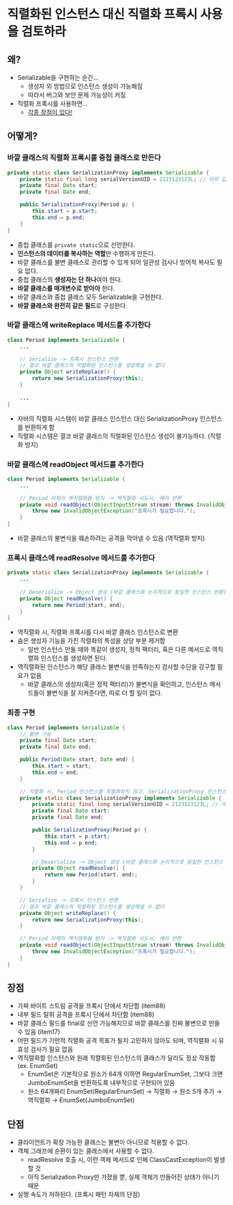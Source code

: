 # 직렬화된 인스턴스 대신 직렬화 프록시 사용을 검토하라

## 왜?
- Serializable을 구현하는 순간...
    * 생성자 외 방법으로 인스턴스 생성이 가능해짐
    * 따라서 버그와 보안 문제 가능성이 커짐
- 직렬화 프록시를 사용하면...
    * [각종 장점이 있다!](#장점)

## 어떻게?
### 바깥 클래스의 직렬화 프록시를 중첩 클래스로 만든다
```java
private static class SerializationProxy implements Serializable {
    private static final long serialVersionUID = 2123123123L; // 아무 값이나 상관없음
    private final Date start;
    private final Date end;

    public SerializationProxy(Period p) {
        this.start = p.start;
        this.end = p.end;
    }
}
```
- 중첩 클래스를 `private static`으로 선언한다.
- **인스턴스의 데이터를 복사하는 역할**만 수행하게 만든다.
- 바깥 클래스를 불변 클래스로 관리할 수 있게 되어 일관성 검사나 방어적 복사도 필요 없다.
- 중첩 클래스의 **생성자는 단 하나**여야 한다.
- **바깥 클래스를 매개변수로 받아야** 한다.
- 바깥 클래스와 중첩 클래스 모두 Serializable을 구현한다.
- **바깥 클래스와 완전히 같은 필드**로 구성한다.

### 바깥 클래스에 writeReplace 메서드를 추가한다
```java
class Period implements Serializable {
    ...

    // Serialize -> 프록시 인스턴스 반환
    // 결코 바깥 클래스의 직렬화된 인스턴스를 생성해낼 수 없다
    private Object writeReplace() {
        return new SerializationProxy(this);
    }
    
    ...
}
```
- 자바의 직렬화 시스템이 바깥 클래스 인스턴스 대신 SerializationProxy 인스턴스를 반환하게 함
- 직렬화 시스템은 결코 바깥 클래스의 직렬화된 인스턴스 생성이 불가능하다. (직렬화 방지)

### 바깥 클래스에 readObject 메서드를 추가한다
```java
class Period implements Serializable {
    ...

    // Period 자체의 역직렬화를 방지 -> 역직렬화 시도시, 에러 반환
    private void readObject(ObjectInputStream stream) throws InvalidObjectException {
        throw new InvalidObjectException("프록시가 필요합니다.");
    }
}
```
- 바깥 클래스의 불변식을 훼손하려는 공격을 막아낼 수 있음 (역직렬화 방지)

### 프록시 클래스에 readResolve 메서드를 추가한다
```java
private static class SerializationProxy implements Serializable {
    ...
    
    // Deserialize -> Object 생성 (바깥 클래스와 논리적으로 동일한 인스턴스 반환)
    private Object readResolve() {
        return new Period(start, end);
    }
}
```
- 역직렬화 시, 직렬화 프록시를 다시 바깥 클래스 인스턴스로 변환
- 숨은 생성자 기능을 가진 직렬화의 특성을 상당 부분 제거함
    * 일반 인스턴스 만들 때와 똑같이 생성자, 정적 팩터리, 혹은 다른 메서드로 역직렬화 인스턴스를 생성하면 된다.
- 역직렬화된 인스턴스가 해당 클래스 불변식을 만족하는지 검사할 수단을 강구할 필요가 없음
    * 바깥 클래스의 생성자(혹은 정적 팩터리)가 불변식을 확인하고, 인스턴스 메서드들이 불변식을 잘 지켜준다면, 따로 더 할 일이 없다.

### 최종 구현
```java
class Period implements Serializable {
    // 불변 가능
    private final Date start;
    private final Date end;

    public Period(Date start, Date end) {
        this.start = start;
        this.end = end;
    }

    // 직렬화 시, Period 인스턴스를 직렬화하지 않고, SerializationProxy 인스턴스를 직렬화한다.
    private static class SerializationProxy implements Serializable {
        private static final long serialVersionUID = 2123123123L; // 아무 값이나 상관없음
        private final Date start;
        private final Date end;

        public SerializationProxy(Period p) {
            this.start = p.start;
            this.end = p.end;
        }

        // Deserialize -> Object 생성 (바깥 클래스와 논리적으로 동일한 인스턴스 반환)
        private Object readResolve() {
            return new Period(start, end);
        }
    }

    // Serialize -> 프록시 인스턴스 반환
    // 결코 바깥 클래스의 직렬화된 인스턴스를 생성해낼 수 없다
    private Object writeReplace() {
        return new SerializationProxy(this);
    }

    // Period 자체의 역직렬화를 방지 -> 역직렬화 시도시, 에러 반환
    private void readObject(ObjectInputStream stream) throws InvalidObjectException {
        throw new InvalidObjectException("프록시가 필요합니다.");
    }
}
```


## 장점
- 가짜 바이트 스트림 공격을 프록시 단에서 차단함 (item88)
- 내부 필드 탈취 공격을 프록시 단에서 차단함 (item88)
- 바깥 클래스 필드를 final로 선언 가능해지므로 바깥 클래스를 진짜 불변으로 만들 수 있음 (item17)
- 어떤 필드가 기만적 직렬화 공격 목표가 될지 고민하지 않아도 되며, 역직렬화 시 유효성 검사가 필요 없음
- 역직렬화할 인스턴스와 원래 직렬화된 인스턴스의 클래스가 달라도 정상 작동함 (ex. EnumSet)
    * EnumSet은 기본적으로 원소가 64개 이하면 RegularEnumSet, 그보다 크면 JumboEnumSet을 반환하도록 내부적으로 구현되어 있음
    * 원소 64개짜리 EnumSet(RegularEnumSet) → 직렬화 → 원소 5개 추가 → 역직렬화 → EnumSet(JumboEnumSet)


## 단점
- 클라이언트가 확장 가능한 클래스는 불변이 아니므로 적용할 수 없다.
- 객체 그래프에 순환이 있는 클래스에서 사용할 수 없다.
    * readResolve 호출 시, 이런 객체 메서드로 인해 ClassCastException이 발생할 것
    * 아직 Serialization Proxy만 가졌을 뿐, 실제 객체가 만들어진 상태가 아니기 때문
- 실행 속도가 저하된다. (프록시 패턴 자체의 단점)